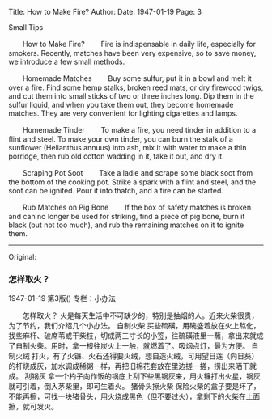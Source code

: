 Title: How to Make Fire?
Author:
Date: 1947-01-19
Page: 3

Small Tips

　　How to Make Fire?
　　Fire is indispensable in daily life, especially for smokers. Recently, matches have been very expensive, so to save money, we introduce a few small methods.

　　Homemade Matches
　　Buy some sulfur, put it in a bowl and melt it over a fire. Find some hemp stalks, broken reed mats, or dry firewood twigs, and cut them into small sticks of two or three inches long. Dip them in the sulfur liquid, and when you take them out, they become homemade matches. They are very convenient for lighting cigarettes and lamps.

　　Homemade Tinder
　　To make a fire, you need tinder in addition to a flint and steel. To make your own tinder, you can burn the stalk of a sunflower (Helianthus annuus) into ash, mix it with water to make a thin porridge, then rub old cotton wadding in it, take it out, and dry it.

　　Scraping Pot Soot
　　Take a ladle and scrape some black soot from the bottom of the cooking pot. Strike a spark with a flint and steel, and the soot can be ignited. Pour it into thatch, and a fire can be started.

　　Rub Matches on Pig Bone
　　If the box of safety matches is broken and can no longer be used for striking, find a piece of pig bone, burn it black (but not too much), and rub the remaining matches on it to ignite them.



<hr /> 

Original: 


### 怎样取火？

1947-01-19
第3版()
专栏：小办法

　　怎样取火？
    火是每天生活中不可缺少的，特别是抽烟的人。近来火柴很贵，为了节约，我们介绍几个小办法。
    自制火柴
    买些硫磺，用碗盛着放在火上熬化，找些麻杆、破席苇或干柴枝，切成两三寸长的小签，往硫磺液里一蘸，拿出来就成了自制火柴。用时，拿一根往炭火上一触，就燃着了。吸烟点灯，最为方便。
    自制火绒
    打火，有了火镰、火石还得要火绒，想自造火绒，可用望日莲（向日葵）的杆烧成灰，加水调成稀粥一样，再把旧棉花套放在里边搓一搓，捞出来晒干就成。
    刮锅灰
    拿一个杓子向作饭的锅底上刮下些黑锅灰来，用火镰打出火星，锅灰就可引着，倒入茅柴里，即可生着火。
    猪骨头擦火柴
    保险火柴的盒子要是坏了，不能再擦，可找一块猪骨头，用火烧成黑色（但不要过火），拿剩下的火柴在上面擦，就可发火。
